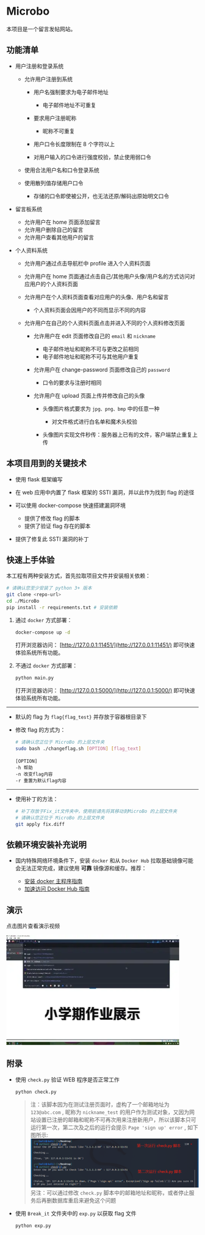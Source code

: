 # Microbo

本项目是一个留言发帖网站。

## 功能清单

- 用户注册和登录系统

  - 允许用户注册到系统

    - 用户名强制要求为电子邮件地址

      - 电子邮件地址不可重复

    - 要求用户注册昵称

      - 昵称不可重复

    - 用户口令长度限制在 8 个字符以上
    - 对用户输入的口令进行强度校验，禁止使用弱口令

  - 使用合法用户名和口令登录系统
  - 使用散列值存储用户口令

    - 存储的口令即使被公开，也无法还原/解码出原始明文口令

- 留言板系统

  - 允许用户在 home 页面添加留言
  - 允许用户删除自己的留言
  - 允许用户查看其他用户的留言

- 个人资料系统

  - 允许用户通过点击导航栏中 profile 进入个人资料页面
  - 允许用户在 home 页面通过点击自己/其他用户头像/用户名的方式访问对应用户的个人资料页面
  - 允许用户在个人资料页面查看对应用户的头像、用户名和留言

    - 个人资料页面会因用户的不同而显示不同的内容

  - 允许用户在自己的个人资料页面点击并进入不同的个人资料修改页面

    - 允许用户在 edit 页面修改自己的 `email` 和 `nickname`

      - 电子邮件地址和昵称不可与更改之前相同
      - 电子邮件地址和昵称不可与其他用户重复

    - 允许用户在 change-password 页面修改自己的 `password`

      - 口令的要求与注册时相同

    - 允许用户在 upload 页面上传并修改自己的头像

      - 头像图片格式要求为 `jpg、png、bmp` 中的任意一种

        - 对文件格式进行白名单和魔术头校验

      - 头像图片实现文件秒传：服务器上已有的文件，客户端禁止重复上传

## 本项目用到的关键技术

- 使用 flask 框架编写
- 在 web 应用中内置了 flask 框架的 SSTI 漏洞，并以此作为找到 flag 的途径
- 可以使用 docker-compose 快速搭建漏洞环境

  - 提供了修改 flag 的脚本
  - 提供了验证 flag 存在的脚本

- 提供了修复此 SSTI 漏洞的补丁

## 快速上手体验

本工程有两种安装方式，首先拉取项目文件并安装相关依赖：

```bash
# 请确认您至少安装了 python 3+ 版本
git clone <repo-url>
cd ./MicroBo
pip install -r requirements.txt # 安装依赖
```

1. 通过 `docker` 方式部署：

   ```bash
   docker-compose up -d
   ```

   打开浏览器访问： [http://127.0.0.1:11451/](http://127.0.0.1:11451/) 即可快速体验系统所有功能。

2. 不通过 `docker` 方式部署：

   ```bash
   python main.py
   ```

   打开浏览器访问： [http://127.0.0.1:5000/](http://127.0.0.1:5000/) 即可快速体验系统所有功能。

---

- 默认的 flag 为 `flag{flag_test}` 并存放于容器根目录下
- 修改 flag 的方式为：

  ```bash
  # 请确认您正位于 MicroBo 的上层文件夹
  sudo bash ./changeflag.sh [OPTION] [flag_text]

  [OPTION]
  -h 帮助
  -n 改变flag内容
  -r 重置为默认flag内容
  ```

---

- 使用补丁的方法：

  ```bash
  # 补丁存放于Fix_it文件夹中，使用前请先将其移动到MicroBo 的上层文件夹
  # 请确认您正位于 MicroBo 的上层文件夹
  git apply fix.diff
  ```

## 依赖环境安装补充说明

- 国内特殊网络环境条件下，安装 `docker` 和从 `Docker Hub` 拉取基础镜像可能会无法正常完成，建议使用 **可靠** 镜像源和缓存。推荐：

  - [安装 docker 主程序指南](http://mirrors.ustc.edu.cn/help/docker-ce.html)
  - [加速访问 Docker Hub 指南](http://mirrors.ustc.edu.cn/help/dockerhub.html)

## 演示

点击图片查看演示视频

[![查看演示视频](img/demo.png)](https://www.bilibili.com/video/BV1T14y1b7kH)

## 附录

- 使用 `check.py` 验证 WEB 程序是否正常工作

  ```bash
  python check.py
  ```

  > 注：该脚本因为在测试注册页面时，虚构了一个邮箱地址为 `123@abc.com` , 昵称为 `nickname_test` 的用户作为测试对象，又因为网站设置已注册的邮箱和昵称不可再次用来注册新用户，所以该脚本只可运行第一次，第二次及之后的运行会提示 `Page 'sign up' error` , 如下图所示:
  > ![check.py运行](img/check_web.png)
  > 另注：可以通过修改 `check.py` 脚本中的邮箱地址和昵称，或者停止服务后再删数据库重启来避免这个问题

- 使用 `Break_it` 文件夹中的 `exp.py` 以获取 flag 文件

  ```bash
  python exp.py
  ```
